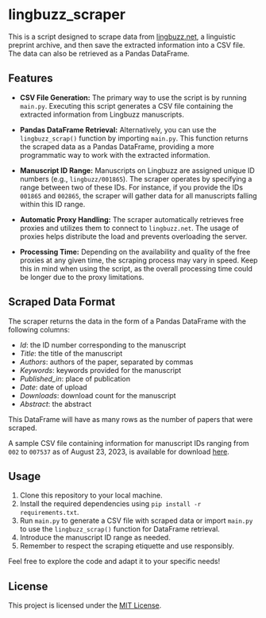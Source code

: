 # lingbuzz_scraper
This is a script designed to scrape data from [lingbuzz.net](https://ling.auf.net/), a linguistic preprint archive, and then save the extracted information into a CSV file. The data can also be retrieved as a Pandas DataFrame.

## Features

- **CSV File Generation:** The primary way to use the script is by running `main.py`. Executing this script generates a CSV file containing the extracted information from Lingbuzz manuscripts.

- **Pandas DataFrame Retrieval:** Alternatively, you can use the `lingbuzz_scrap()` function by importing `main.py`. This function returns the scraped data as a Pandas DataFrame, providing a more programmatic way to work with the extracted information.

- **Manuscript ID Range:** Manuscripts on Lingbuzz are assigned unique ID numbers (e.g., `lingbuzz/001865`). The scraper operates by specifying a range between two of these IDs. For instance, if you provide the IDs `001865` and `002865`, the scraper will gather data for all manuscripts falling within this ID range.

- **Automatic Proxy Handling:** The scraper automatically retrieves free proxies and utilizes them to connect to `lingbuzz.net`. The usage of proxies helps distribute the load and prevents overloading the server.

- **Processing Time:** Depending on the availability and quality of the free proxies at any given time, the scraping process may vary in speed. Keep this in mind when using the script, as the overall processing time could be longer due to the proxy limitations.

## Scraped Data Format

The scraper returns the data in the form of a Pandas DataFrame with the following columns:

- *Id*: the ID number corresponding to the manuscript
- *Title*: the title of the manuscript
- *Authors*: authors of the paper, separated by commas
- *Keywords*: keywords provided for the manuscript
- *Published_in*: place of publication
- *Date*: date of upload
- *Downloads*: download count for the manuscript
- *Abstract*: the abstract

This DataFrame will have as many rows as the number of papers that were scraped.

A sample CSV file containing information for manuscript IDs ranging from `002` to `007537` as of August 23, 2023, is available for download [here](https://github.com/cmunozperez/lingbuzz_scraper/blob/master/lingbuzz%20Aug_23_2023/lingbuzz_002_007537.csv).

## Usage

1. Clone this repository to your local machine.
2. Install the required dependencies using `pip install -r requirements.txt`.
3. Run `main.py` to generate a CSV file with scraped data or import `main.py` to use the `lingbuzz_scrap()` function for DataFrame retrieval.
4. Introduce the manuscript ID range as needed.
5. Remember to respect the scraping etiquette and use responsibly.

Feel free to explore the code and adapt it to your specific needs!

## License

This project is licensed under the [MIT License](license.MD).
